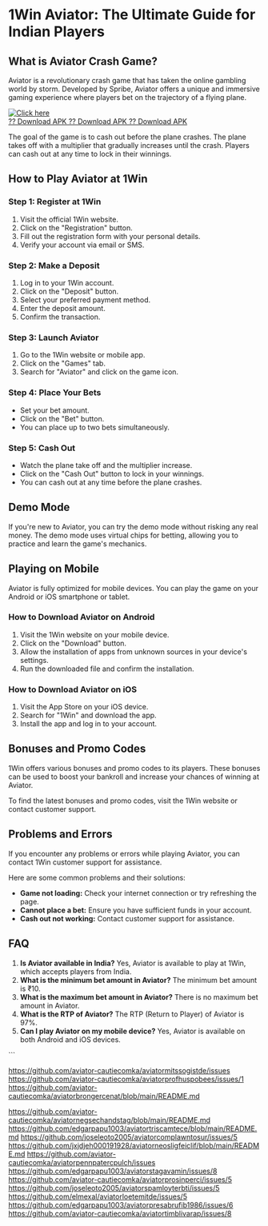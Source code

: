 # 1Win Aviator: The Ultimate Guide for Indian Players

## What is Aviator Crash Game?

Aviator is a revolutionary crash game that has taken the online gambling
world by storm. Developed by Spribe, Aviator offers a unique and
immersive gaming experience where players bet on the trajectory of a
flying plane.

[![Click
here](https://readscoops.com/wp-content/uploads/2023/03/Readscoop-aviator-1-1.jpg)](https://traff.sbs/deff)\
[?? Download APK ?? Download APK ?? Download
APK](https://traff.sbs/deff)

The goal of the game is to cash out before the plane crashes. The plane
takes off with a multiplier that gradually increases until the crash.
Players can cash out at any time to lock in their winnings.

## How to Play Aviator at 1Win

### Step 1: Register at 1Win

1.  Visit the official 1Win website.
2.  Click on the "Registration" button.
3.  Fill out the registration form with your personal details.
4.  Verify your account via email or SMS.

### Step 2: Make a Deposit

1.  Log in to your 1Win account.
2.  Click on the "Deposit" button.
3.  Select your preferred payment method.
4.  Enter the deposit amount.
5.  Confirm the transaction.

### Step 3: Launch Aviator

1.  Go to the 1Win website or mobile app.
2.  Click on the "Games" tab.
3.  Search for "Aviator" and click on the game icon.

### Step 4: Place Your Bets

-   Set your bet amount.
-   Click on the "Bet" button.
-   You can place up to two bets simultaneously.

### Step 5: Cash Out

-   Watch the plane take off and the multiplier increase.
-   Click on the "Cash Out" button to lock in your winnings.
-   You can cash out at any time before the plane crashes.

## Demo Mode

If you\'re new to Aviator, you can try the demo mode without risking any
real money. The demo mode uses virtual chips for betting, allowing you
to practice and learn the game\'s mechanics.

## Playing on Mobile

Aviator is fully optimized for mobile devices. You can play the game on
your Android or iOS smartphone or tablet.

### How to Download Aviator on Android

1.  Visit the 1Win website on your mobile device.
2.  Click on the "Download" button.
3.  Allow the installation of apps from unknown sources in your
    device\'s settings.
4.  Run the downloaded file and confirm the installation.

### How to Download Aviator on iOS

1.  Visit the App Store on your iOS device.
2.  Search for "1Win" and download the app.
3.  Install the app and log in to your account.

## Bonuses and Promo Codes

1Win offers various bonuses and promo codes to its players. These
bonuses can be used to boost your bankroll and increase your chances of
winning at Aviator.

To find the latest bonuses and promo codes, visit the 1Win website or
contact customer support.

## Problems and Errors

If you encounter any problems or errors while playing Aviator, you can
contact 1Win customer support for assistance.

Here are some common problems and their solutions:

-   **Game not loading:** Check your internet connection or try
    refreshing the page.
-   **Cannot place a bet:** Ensure you have sufficient funds in your
    account.
-   **Cash out not working:** Contact customer support for assistance.

## FAQ

1.  **Is Aviator available in India?** Yes, Aviator is available to play
    at 1Win, which accepts players from India.
2.  **What is the minimum bet amount in Aviator?** The minimum bet
    amount is ₹10.
3.  **What is the maximum bet amount in Aviator?** There is no maximum
    bet amount in Aviator.
4.  **What is the RTP of Aviator?** The RTP (Return to Player) of
    Aviator is 97%.
5.  **Can I play Aviator on my mobile device?** Yes, Aviator is
    available on both Android and iOS devices.

\`\`\`

https://github.com/aviator-cautiecomka/aviatormitssogistde/issues
https://github.com/aviator-cautiecomka/aviatorprofhuspobees/issues/1
https://github.com/aviator-cautiecomka/aviatorbrongercenat/blob/main/README.md

https://github.com/aviator-cautiecomka/aviatornegsechandstag/blob/main/README.md
https://github.com/edgarpapu1003/aviatortriscamtece/blob/main/README.md
https://github.com/joseleoto2005/aviatorcomplawntosur/issues/5
https://github.com/jxjdjeh000191928/aviatorneosligfeiclif/blob/main/README.md
https://github.com/aviator-cautiecomka/aviatorpennpatercpulch/issues
https://github.com/edgarpapu1003/aviatorstagavamin/issues/8
https://github.com/aviator-cautiecomka/aviatorprosinperci/issues/5
https://github.com/joseleoto2005/aviatorspamloyterbti/issues/5
https://github.com/elmexal/aviatorloetemitde/issues/5
https://github.com/edgarpapu1003/aviatorpresabrufib1986/issues/6
https://github.com/aviator-cautiecomka/aviatortimblivarap/issues/8
